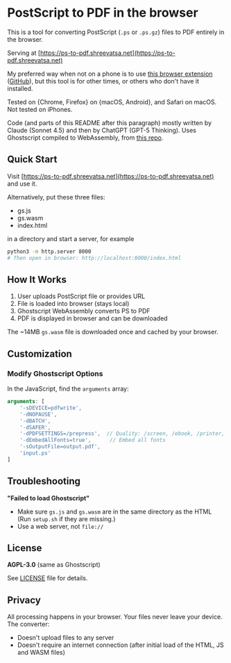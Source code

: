 # PostScript to PDF in the browser

This is a tool for converting PostScript (`.ps` or `.ps.gz`) files to PDF entirely in the browser.

Serving at [https://ps-to-pdf.shreevatsa.net](https://ps-to-pdf.shreevatsa.net)

My preferred way when not on a phone is to use [this browser extension](https://chromewebstore.google.com/detail/postscript-viewer/ebpiondkhkldijolgmhfenknngkkjola) ([GitHub](https://github.com/ochachacha/ps-wasm)), but this tool is for other times, or others who don't have it installed.

Tested on {Chrome, Firefox} on {macOS, Android}, and Safari on macOS. Not tested on iPhones.

Code (and parts of this README after this paragraph) mostly written by Claude (Sonnet 4.5) and then by ChatGPT (GPT-5 Thinking). Uses Ghostscript compiled to WebAssembly, from [this repo](https://github.com/laurentmmeyer/ghostscript-pdf-compress.wasm).

## Quick Start

Visit [https://ps-to-pdf.shreevatsa.net](https://ps-to-pdf.shreevatsa.net) and use it.

Alternatively, put these three files:

- gs.js
- gs.wasm
- index.html

in a directory and start a server, for example

```bash
python3 -m http.server 8000
# Then open in browser: http://localhost:8000/index.html
```

## How It Works

1. User uploads PostScript file or provides URL
2. File is loaded into browser (stays local)
3. Ghostscript WebAssembly converts PS to PDF
4. PDF is displayed in browser and can be downloaded

The ~14MB `gs.wasm` file is downloaded once and cached by your browser.

## Customization

### Modify Ghostscript Options

In the JavaScript, find the `arguments` array:

```javascript
arguments: [
    '-sDEVICE=pdfwrite',
    '-dNOPAUSE',
    '-dBATCH',
    '-dSAFER',
    '-dPDFSETTINGS=/prepress',  // Quality: /screen, /ebook, /printer, /prepress
    '-dEmbedAllFonts=true',      // Embed all fonts
    '-sOutputFile=output.pdf',
    'input.ps'
]
```

## Troubleshooting

**"Failed to load Ghostscript"**
- Make sure `gs.js` and `gs.wasm` are in the same directory as the HTML (Run `setup.sh` if they are missing.)
- Use a web server, not `file://`

## License

**AGPL-3.0** (same as Ghostscript)

See [LICENSE](LICENSE) file for details.

## Privacy

All processing happens in your browser. Your files never leave your device. The converter:
- Doesn't upload files to any server
- Doesn't require an internet connection (after initial load of the HTML, JS and WASM files)
